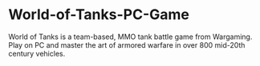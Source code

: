 # World-of-Tanks-PC-Game
World of Tanks is a team-based, MMO tank battle game from Wargaming. Play on PC and master the art of armored warfare in over 800 mid-20th century vehicles.
